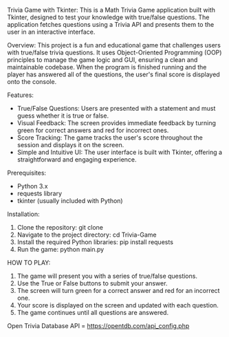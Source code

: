 Trivia Game with Tkinter:
This is a Math Trivia Game application built with Tkinter, designed to test your knowledge with true/false questions. The application fetches questions using a Trivia API and presents them to the user in an interactive interface.

Overview:
This project is a fun and educational game that challenges users with true/false trivia questions. It uses Object-Oriented Programming (OOP) principles to manage the game logic and GUI, ensuring a clean and maintainable codebase. When the program is finished running and the player has answered all of the questions, the user's final score is displayed onto the console.

Features:
- True/False Questions: Users are presented with a statement and must guess whether it is true or false.
- Visual Feedback: The screen provides immediate feedback by turning green for correct answers and red for incorrect ones.
- Score Tracking: The game tracks the user's score throughout the session and displays it on the screen.
- Simple and Intuitive UI: The user interface is built with Tkinter, offering a straightforward and engaging experience.

Prerequisites:
- Python 3.x
- requests library
- tkinter (usually included with Python)

Installation:
1. Clone the repository: git clone <repository-url>
2. Navigate to the project directory: cd Trivia-Game
3. Install the required Python libraries: pip install requests
4. Run the game: python main.py

HOW TO PLAY:
1. The game will present you with a series of true/false questions.
2. Use the True or False buttons to submit your answer.
3. The screen will turn green for a correct answer and red for an incorrect one.
4. Your score is displayed on the screen and updated with each question.
5. The game continues until all questions are answered.

Open Trivia Database API = https://opentdb.com/api_config.php
